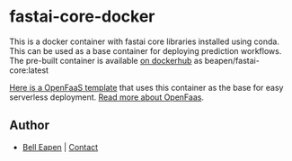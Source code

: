# fastai-core-docker

This is a docker container with fastai core libraries installed using conda. This can be used as a base container for deploying prediction workflows. The pre-built container is available [on dockerhub](https://hub.docker.com/r/beapen/fastai-core) as beapen/fastai-core:latest

[Here is a OpenFaaS template](https://github.com/dermatologist/python3-ml) that uses this container as the base for easy serverless deployment. [Read more about OpenFaas](https://www.openfaas.com/).

## Author

* [Bell Eapen](https://nuchange.ca) |  [Contact](https://nuchange.ca/contact)

